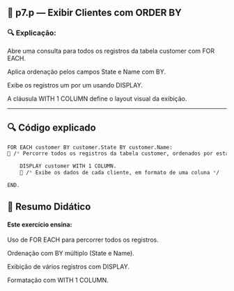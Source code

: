 
## 📁 p7.p — Exibir Clientes com ORDER BY


### 🔍 Explicação:

Abre uma consulta para todos os registros da tabela customer com FOR EACH.

Aplica ordenação pelos campos State e Name com BY.

Exibe os registros um por um usando DISPLAY.

A cláusula WITH 1 COLUMN define o layout visual da exibição.

---


## 🔍 Código explicado

```bash
FOR EACH customer BY customer.State BY customer.Name:
🔵 /* Percorre todos os registros da tabela customer, ordenados por estado e nome */

    DISPLAY customer WITH 1 COLUMN.
    🔵 /* Exibe os dados de cada cliente, em formato de uma coluna */

END.

```



## 📘 Resumo Didático

#### Este exercício ensina:

Uso de FOR EACH para percorrer todos os registros.

Ordenação com BY múltiplo (State e Name).

Exibição de vários registros com DISPLAY.

Formatação com WITH 1 COLUMN.
